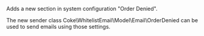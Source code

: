 Adds a new section in system configuration "Order Denied".

The new sender class Coke\WhitelistEmail\Model\Email\OrderDenied can be used to send emails using those settings.
